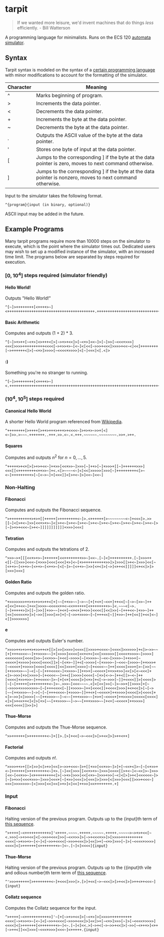# tarpit

> If we wanted more leisure, we'd invent machines that do things *less* efficiently. - Bill Watterson

A programming language for minimalists. Runs on the ECS 120 [automata simulator](https://web.cs.ucdavis.edu/~doty/automata/). 
## Syntax
Tarpit syntax is modeled on the syntax of a [certain programming language](https://en.wikipedia.org/wiki/Brainfuck) with minor modifications to account for the formatting of the simulator.

|Character|Meaning|
|--|--|
|^|Marks beginning of program.|
|>|Increments the data pointer.|
|<|Decrements the data pointer.|
|+|Increments the byte at the data pointer.|
|~|Decrements the byte at the data pointer.|
|.|Outputs the ASCII value of the byte at the data pointer.|
|'|Stores one byte of input at the data pointer.|
|[|Jumps to the corresponding ] if the byte at the data pointer is zero, moves to next command otherwise.|
|]|Jumps to the corresponding ] if the byte at the data pointer is nonzero, moves to next command otherwise.|
Input to the simulator takes the following format.

    ^{program}{input (in binary, optional)}
   ASCII input may be added in the future.

## Example Programs
Many tarpit programs require more than 10000 steps on the simulator to execute, which is the point where the simulator times out. Dedicated users may wish to set up a modified instance of the simulator, with an increased time limit. The programs below are separated by steps required for execution.
### $[0, 10^4]$ steps required (simulator friendly)
#### Hello World!
Outputs "Hello World!"

    ^[~]>++++++++[<++++>~]<++++++++++++++++++++++++++++++++++++++++.+++++++++++++++++++++++++++++.+++++++..+++.~~~~~~~~~~~~~~~~~~~~~~~~~~~~~~~~~~~~~~~~~~~~~~~~~~~~~~~~~~~~~~~~~~~~~~~~~~~~~~~.+++++++++++++++++++++++++++++++++++++++++++++++++++++++.++++++++++++++++++++++++.+++.~~~~~~.~~~~~~~~.~~~~~~~~~~~~~~~~~~~~~~~~~~~~~~~~~~~~~~~~~~~~~~~~~~~~~~~~~~~~~~~~~~~.
#### Basic Arithmetic
Computes and outputs (1 + 2) * 3.

    ^[~]>+>++[~<+>]<>+++<[>[~>+>+<<]>[~<+>]<<~]>[~]>>[~<<<+>>>]<<<[>>>>++++++++++<<<<[~>+>>+>~[<~]<[<<[~>>>+<<<]>>>>+<<~<]<<]++++++++[~>++++++<]>[~<+>]>>>>[~<<<<+>>>>]<[~]<<<]<[.<]>
#### :)
Something you're no stranger to running.

    ^[~]>++++++++[<++++>~]<.++++++++++++++++++++++++++++++++++++++++++++++++++++++++++++++++++++++++++++++.~~~~~~~~~.+++++++++++++++++.~~~~~~~~~~~~~~~~~.+++++++++++++.~~~~~~~~~~~.++++++++.~..~~~~~~~~~~~~~.++++++.++.+++++++++++++.~~~~~~~~~~~~~~~~~.++++++++++++++++++++.~~~~~~~~~~.++++++..~~~~~.~~.~~~~~~~~~.+++++++++++++++++.~~~~~~~~~~~~~~~~~.+++++++++++++.~~~~~~~~~~~.++++++++.~..~~~~~~~~~~~~~.+++++++++++.~~~~~~~.+++++++++++++++.+++++.~~~~~~~~~~.++++++.~~~~~~~~~~~~~~~~~.+++++++++++.++++++++.~~~~~~~~~.
  ### $(10^4, 10^5]$ steps required
  #### Canonical Hello World
  A shorter Hello World program referenced from [Wikipedia](https://en.wikipedia.org/wiki/Brainfuck).

    ^++++++++[>++++[>++>+++>+++>+<<<<~]>+>+>~>>+[<]<~]>>.>~~~.+++++++..+++.>>.<~.<.+++.~~~~~~.~~~~~~~~.>>+.>++.

  #### Squares
  Computes and outputs $n^2$ for $n = 0, \ldots, 5$.
  

    ^+++++>+<+[>[>+>+<<~]++>>[<<+>>~]>>>[~]++>[~]+>>>+[[~]++++++>>>]<<<[[<++++++++<++>>~]+<.<[>~~~~<~]<]<<[>>>>>[>>>[~]+++++++++<[>~<~]+++++++++>[~[<~>~]+[<<<]]<[>+<~]>]<<~]<<~]
### Non-Halting
#### Fibonacci
Computes and outputs the Fibonacci sequence.

	^>++++++++++>+>+[[+++++[>++++++++<~]>.<++++++[>~~~~~~~~<~]+<<<]>.>>[[~]<[>+<~]>>[<<+>+>~]<[>+<~[>+<~[>+<~[>+<~[>+<~[>+<~[>+<~[>+<~[>+<~[>[~]>+>+<<<~[>+<~]]]]]]]]]]]+>>>]<<<]

#### Tetration
Computes and outputs the tetrations of $2$.

	^>>>~>+[[[<<+>+>~]++++++[<<++++++++>>~]<<~.[~]<]++++++++++.[~]>>>++<[[~[[>>>]<<<~[+>>>]<<<[<<<]+>]<~[+>++++++++++>>]>]>>>[[>+<~]>>>]<<[~[<++>~[<++>~[<++>~[<++>~[<[~]>~[<++>~]>>[<+<]>[~>]<++<<]]]]]<+<<]>]>[>>>]<<<]

#### Golden Ratio
Computes and outputs the golden ratio.

	^+>>>>>>>++>+>+>+>++<[+[~~[++>>~~]~>~~[+[+<+[~<<+]++<<[~[~>~[>>~]++<[<<]++<<~]+<<]>>>>~<<<<<++<~<<++++++[<++++++++>~]<.~~~<[~>.[~]+++++>]>[[~]>>]]+>>~~]+<+[~<+<+]++>>]<<<<[[<<]>>[~[+++<<~]+>>~]++[<<]<<<<<+>]>[~>>[[>>>[>>]+[~[~>>+>>>>~[~[+++<<[~]]+>>~]++[<<]]+<<]<~]<]]>>>>>>>]

#### e
Computes and outputs Euler's number.

	^>>>>++>+>++>+>>++<+[[>[>>[>>>>]<<<<[[>>>>+<<<<~]<<<<]>>>>>>]+<]>~>>~~[+[+++<<<<~~]++>>>>~~]+[>>>>]<<<<[<<+<+<]<<[>>>>>>[[<<<<+>>>>~]>>>>]<<<<<<<<[<<<<]>>~[<<+>>~]+<<[~>>>>[~[+>>>>~]~<<~[>>>>~]++>>+[~<<<<+]+>>>>]<<<<[<<<<]]>[~[<+>~]]+<[~>>>>[~[+>>>>~]~<<<~[>>>>~]++>>>+[~<<<<+]+>>>>]<<<<[<<<<]]<<]>>>+[>>>>]~[+<<<<~~]++[<<<<]>>>+[>~[>>[~~[++>>+>>~~]~<[~[~[+++<<<<~]+>>>>~]]++>+[~<<<<+]++>>+>>]<<[>[<~<<<]+<]>~>>>]+>[>>>>]~[+<<<<~~]++<[[>>>>]<<<<[~[+>[<~>~]++<[[>~<~]++[<<<<]+>>+>>~]++<<<<~]>~[+[<+[<<<<]>]<+>]+<[~>~>>>[~]]+<<<<]]>[<<<<]>[~[~[+++++[>++++++++<~]>~.>>>~[<<<~~~~.<]<[<<]>>[~]>~>>+[[>>>>]+[~[~>>>>+>>>>>>>>~[~[+++<<<<[~]]+>>>>~]++[<<<<]]+<<<<]>>>]+<+<<]>[~[~>[~~[++>>>>~~]~>[~[~[+++<<<<~]+>>>>~]]++<+[~<<<<+]++>>>>]<<<<[>[<<<<]+<]>~>>]<]>>>>[~~[++>>>>~~]~<~~[+++>>>>~~]+>+[~<<<<+]++>>>>]<<<<<[<<<<]<]>[>+<<++<]<]>[+>[~~[++>>>>~~]~>~~[+++>>>>~~]+<+[~<<<<+]++>>>>]<<<[<<<<]]>>]>]

#### Thue-Morse
Computes and outputs the Thue-Morse sequence.

	^>>++++++[>++++++++<~]+[[>.[>]+<<[~>~<<<]>[>+<<]>]>++<++]

#### Factorial
Computes and outputs $n!$.

	^>>>>++>+[[>[>>]<[>+>]<<[>~>>+<<<~]>+[[+>>[<<+>>~]>]+[~<<+<]>~[~[<+>>+<~]++++++[>++++++++<~]+>.[~]<<[>>>[[<<+>+>~]>>>]<<<<[[>+<~]<~<<]>~]>>>[<<~[<<+>>~]<+++++++++<[>[~>+>]>>>[<<[<+>~]>>>+>>[~<]<[>]>+<]<<<<<<~]>[~]>+>>[<<<+>>>~]>>>]<<<+[~[+>>]<<<]>[<<<]>]>>>[<[>>>]<<<[[>>>+<<<~]<<<]>>>>>>>~[<]>>>[<<]<<[>+>]<]<<]++>>]<<++++++++.+]
### Input
#### Fibonacci
Halting version of the previous program. Outputs up to the {input}th term of [this sequence](https://oeis.org/A000045).

	^>++++[~<+++++++++++>]'<++++.~~~~.+++++.~~~~~.+++++.~~~~~>~>+>+<<[~<.>>>[~>+>+<<]<[~>>>+<<<]>>[~<<+>>]>[~>+<<<+>>]>[>>>>++++++++++<<<<[~>+>>+>~[<~]<[~>>+<<<<[~>>>+<<<]>]<<]>+[~<+>]>>>[~]>[~<<<<+>>>>]<<<<]<[>++++++[<++++++++>~]<~.[~]<]<<<<]{input}
#### Thue-Morse 
Halting version of the previous program. Outputs up to the {{input}th vile and odious number}th term term of [this sequence](https://oeis.org/A091855).

	^'>>>++++++[>++++++++<~]+<<<[>>>[>.[>]+<<[~>~<<<]>[>+<<]>]>++<++<<<~]{input}
	
#### Collatz sequence
Computes the Collatz sequence for the input.

	^>++++[~<+++++++++++>]'~[+[~>+>+<<]>[~<+>]>[>>>>++++++++++<<<<[~>+>>+>~[<~]<[~>>+<<<<[~>>>+<<<]>]<<]>+[~<+>]>>>[~]>[~<<<<+>>>>]<<<<]<[>++++++[<++++++++>~]<~.[~]<]<<.>[~>+<[~>~>>+<<]>[~>>[~<+++>]<++[~>++<]]<<]>>>[~<<<+>>>]<<<~]<+++++.{input}
